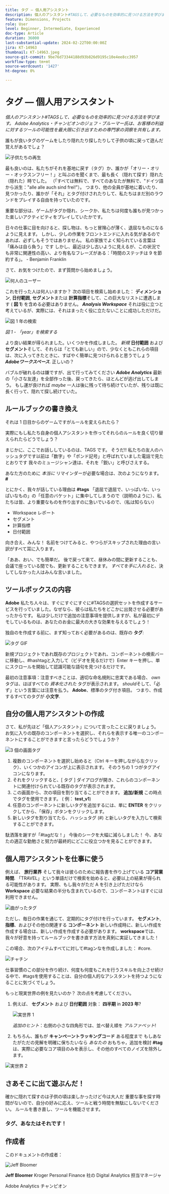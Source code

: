 ```yaml
---
title: タグ — 個人用アシスタント
description: 個人のアシスタント#TAGSして、必要なものを効率的に見つける方法を学びます。 Adobe Analytics・チャンピオンのジェフ・ブルーマー氏は、お客様の利益に対するツールの可能性を最大限に引き出すための専門家の洞察を共有します。
feature: Dimensions, Projects
role: User
level: Beginner, Intermediate, Experienced
doc-type: Article
duration: 36000
last-substantial-update: 2024-02-22T00:00:00Z
jira: KT-14963
thumbnail: KT-14963.jpeg
source-git-commit: 9be76d73344188d93b826d9195c10e4ee8cc3957
workflow-type: tm+mt
source-wordcount: '1427'
ht-degree: 0%

---
```



# タグ — 個人用アシスタント

_個人のアシスタント#TAGSして、必要なものを効率的に見つける方法を学びます。 Adobe Analytics・チャンピオンのジェフ・ブルーマー氏は、お客様の利益に対するツールの可能性を最大限に引き出すための専門家の洞察を共有します。_

誰もが良いタグのゲームをしたり隠れたり探したりして子供の頃に戻って遊んだ覚えがあるでしょ？

![子供たちの再生](assets/kids-playing2.jpeg)

最も良いのは、私たちがそれを基地に戻す（タグ）か、誰かが「オリー・オリー・オックスンフリー！」と叫ぶのを聞くまで、最も長く（隠れて探す）隠れた（隠れた）時でした。 （「すべては無料で、すべてのあなたが無料で、&quot;ドイツ語から派生：&quot;alle alle auch sind frei!&quot;）。  つまり、他の全員が基地に着いたり、見つかったり、誰かが「それ」とタグ付けされたりして、私たちはまだ別のラウンドをプレイする自由を持っていたのです。

重要な部分は、ゲームがタグか隠れ、シークか、私たちは何度も誰もが見つかった楽しいアクティビティをプレイしていたかです。

日々の仕事に目を向けると、探し物は、もっと冒険心が薄く、退屈なものになるように見えます。 しかし、少しの作業をフロントエンドに入れる気があるのであれば、必ずしもそうではありません。  私の家族でよく知られている言葉は「痛みは自ら負う」です しかし、最近は少し古いように見えるが、この状況でも非常に関連性の高い、より有名なフレーズがある：「時間のステッチは 9 を節約する」。 - Benjamin Franklin

さて、お気をつけたので、まず質問から始めましょう。


![何人のユーザー](assets/how-many-of-you.jpg)

これを行った人は何人いますか？  次の項目を検索し始めました： **ディメンション**, **日付範囲**, **セグメント**&#x200B;または **計算指標**&#x200B;そして、この巨大なリストに遭遇します ( **図 1**) を含める必要はありません。  ***Analysis Workspace*** それは役に立つと考えているが、実際には、それはまったく役に立たないことに成功しただけだ。

![図 1 年の検索](assets/tags-example-year.jpg)

*図 1 - 「year」を検索する*

より良い結果が得られました。いくつかを作成しました。 *新規* **日付範囲** および **セグメント**&#x200B;そして、それらは「とても新しい」ので、少なくともこれらの項目は、次に入ってきたときに、すばやく簡単に見つけられると思うでしょう ***Adobeワークスペース***. 正しいの？

バブルが破れるのは嫌ですが、出て行ってみてください ***Adobe Analytics*** 最新の「小さな友達」を全部作った後、戻ってきたら、ほとんどが逃げ出してしまう。  もし運が良ければ *maybe* 一人は後に残って待ち続けていたが、残りは既に長く行って、隠れて探し続けていた。

## ルールブックの書き換え

それは 1 日目からのゲームですがルールを変えられたら？

実際にもし私たち自身の個人アシスタントを作ってそれらのルールを良く切り替えられたらどうでしょう？

まじかに、ここでお話ししているのは、TAGS です。  そうだ!!  私たちの友人のハッシュタグです以前は「数字」や「ポンド記号」と呼ばれていました電話で見たとおりです  我々のミュージシャン達は、それを「鋭い」と呼びさえする。

あなた方のために *本当に* リマインダーが必要な場合は、次のようになります。 **#**

とにかく、我々が話している理由は **#tags** 「退屈で退屈で、いっぱいな、いっぱいなもの」の「任意のバケット」に集中してしまうので（説明のように）、私たちは皆、より重要なものを作り出すのに急いでいるので、（私は知らない）

- Workspace レポート
- セグメント
- 計算指標 
- 日付範囲

向き合え、みんな！  名前をつけてみると、やつらがスキップされた理由の言い訳がすべて耳に入ります。

「ああ、おい、でも簡単だ。  後で戻って来て、昼休みの間に更新することも、会議で座っている間でも、更新することもできます。 *すべてを手に入れる*&#x200B;と、決してしなかった人はみんな言いました。

## ツールボックスの内容

**Adobe** 私たち人々は、すぐにすぐにすぐに#TAGSの選択セットを作成するサービスを行っていました。なぜなら、彼らは私たちをどこかに出発させる必要があったからです。  私は少しだけで追加の注意事項を提供しますが、私が最初にデモしているものは、あなたのお金に最大の大きな効果を与えるでしょう！

独自のを作成する前に、まず知っておく必要があるのは、既存の **タグ**:

![タグ GIF](assets/tags-gif.gif)

新規プロジェクトであれ既存のプロジェクトであれ、コンポーネントの検索バーに移動し、#hashtagと入力して（ビデオを見るだけで）Enter キーを押し、単にスクロールを開始して認識可能な語句を見つけるだけです。

最初の注意事項：注意すべきことは、適切な命名規則に忠実である場合、 *own* タグは、ほぼすべての *資本化された* タグが表示されます。 *should*&#x200B;そして、「必ず」という言葉には注意を払う。 **Adobe**、標準のタグ付き項目。  つまり、作成するすべてのタグが **小文字**.

## 自分の個人用アシスタントの作成

さて、私が先ほど「個人アシスタント」について言ったことに戻りましょう。  お気に入りの既存のコンポーネントを選択し、それらを表示する唯一のコンポーネントにすることができますと言ったらどうでしょうか？

![3 個の画面タグ](assets/3-screens-tags.jpg)


1. 複数のコンポーネントを選択し始めると（Ctrl キーを押しながら左クリック）、いくつかのアイコンが上に表示されます。  そのうちの 1 つがタグアイコンになります。
1. それをクリックすると、[ タグ ] ダイアログが開き、これらのコンポーネントに関連付けられている既存のタグが表示されます。
1. この画面から、次の項目を割り当てることができます。 **追加/新規** この時点でタグを使用できます。  ( 例： **test\_v1**)
1. 任意のコンポーネントに新しいタグを追加するには、単に **ENTER** をクリックしてから、「保存」ボタンをクリックします。
1. 新しいタグを割り当てたら、ハッシュタグ (#) と新しいタグを入力して検索することができます。

駄洒落を謝すが「#tagだな！」  今後のシークを大幅に減らしました！  今、あなたの適正な勤勉さと努力が最終的にどこに役立つかを見ることができます。

## 個人用アシスタントを仕事に使う

例えば、 **旅行業界** そして我々は彼らのために報告書を作り上げている **コア営業時間**.  「TRAVEL」という単語だけで検索を始めると、必要以上の結果が得られる可能性があります。  実際、もし我々がただ A を引き上げただけなら **Workspace** 必要な結果の半分も含まれているので、コンポーネントはすぐには利用できません。

![曲がったタグ](assets/tags-example-travel.jpg)

ただし、毎日の作業を通じて、定期的にタグ付けを行っています。 **セグメント**, **指標**、およびその他の関連する **コンポーネント** 新しい作成時に、新しい作成を作成する場合は、新しい作成を作成する必要があります。 **workspace**&#x200B;では、我々が好意を持ってルールブックを書き直す方法を真剣に実証してきました！

この場合、次のアイテムすべてに対して#tagンなを作成しました： #core.

![チャチン](assets/cha-ching.png)

仕事習慣のこの部分を作り続け、何度も何度もこれを行うスキルを向上させ続ける中で、#tagsを使用することは、自分の個人的なアシスタントを持つようになることに気づくでしょう。

もっと現実世界の例を見たいのか？ 次の点を考慮してください。

1. 例えば、 **セグメント** および **日付範囲** 対象： **四半期** in **2023 年**?

   ![実世界 1](assets/real-world-1.png)

   *追加のヒント*：右側の小さな四角形では、並べ替え順を *アルファベット*!


1. もちろん、誰もが **キャンペーントラッキングコード** ある程度まで  もしあなたがただの見解を明確に保ちたいなら *あなたの* おもちゃ，追加を検討 **#tag**&#x200B;は、実際に必要なコア項目のみを表示し、その他のすべてのノイズを除外します。

![実世界 2](assets/real-world-2.png)

## さあそこに出て遊ぶんだ！

確かに隠れて探すのは子供の頃は楽しかったけど今は大人だ  重要な事を探す時間がないので、自分の好みに応え、ツールと戦う時間を無駄にしないでください。  ルールを書き直し、ツールを機能させます。

### タグ、あなたはそれです！


## 作成者

このドキュメントの作成者：

![Jeff Bloomer](assets/jeff-bloomer.png)

**Jeff Bloomer** Kroger Personal Finance 社の Digital Analytics 担当マネージャ

Adobe Analytics チャンピオン







